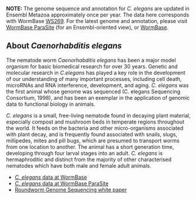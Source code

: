 **NOTE:** The genome sequence and annotation for *C. elegans* are
updated in Ensembl Metazoa approximately once per year. The data here
corresponds with WormBase
[WS269](ftp://ftp.wormbase.org/pub/wormbase/releases/WS269). For the
latest genome and annotation, please visit [WormBase
ParaSite](http://parasite.wormbase.org) (for an Ensembl-oriented view),
or [WormBase](http://www.wormbase.org).

About *Caenorhabditis elegans*
------------------------------

The nematode worm *Caenorhabditis elegans* has been a major model
organism for basic biomedical research for over 30 years. Genetic and
molecular research in *C.elegans* has played a key role in the
development of our understanding of many important processes, including
cell death, microRNAs and RNA interference, development, and aging. *C.
elegans* was the first animal whose genome was sequenced (C. elegans
Sequencing Consortium, 1998), and has been an exemplar in the
application of genomic data to functional biology in animals.

*C. elegans* is a small, free-living nematode found in decaying plant
material, especially compost and mushroom beds in temperate regions
throughout the world. It feeds on the bacteria and other micro-organisms
associated with plant decay, and is frequently found associated with
snails, slugs, millipedes, mites and pill bugs, which are presumed to
transport worms from one location to another. The animal has a short
generation time, developing through four larval stages into an adult.
*C. elegans* is hermaphroditic and distinct from the majority of other
characterised nematodes which have both male and female adult animals.

-   [*C. elegans* data at
    WormBase](http://www.wormbase.org/species/c_elegans)
-   [*C. elegans* data at WormBase
    ParaSite](http://parasite.wormbase.org/Caenorhabditis_elegans/Info/Index)
-   [Roundworm Genome Sequencing white
    paper](http://www.genome.gov/11007952)

